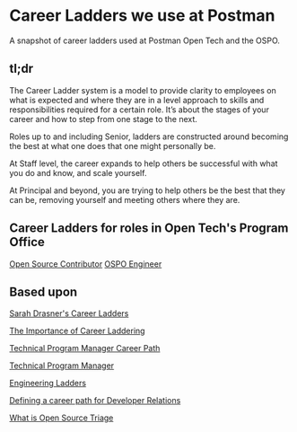 # Career Ladders we use at Postman
A snapshot of career ladders used at Postman Open Tech and the OSPO.

## tl;dr

The Career Ladder system is a model to provide clarity to employees on what is expected and where they are in a level approach to skills and responsibilities required for a certain role. It’s about the stages of your career and how to step from one stage to the next. 

Roles up to and including Senior, ladders are constructed around becoming the best at what one does that one might personally be.

At Staff level, the career expands to help others be successful with what you do and know, and scale yourself.

At Principal and beyond, you are trying to help others be the best that they can be, removing yourself and meeting others where they are.

## Career Ladders for roles in Open Tech's Program Office
[Open Source Contributor](./career-ladder-for-open-source-contributors.md)
[OSPO Engineer](./career-ladder-for-ospo-engineer.md)

## Based upon 
[Sarah Drasner's Career Ladders](https://career-ladders.dev/)

[The Importance of Career Laddering](https://css-tricks.com/the-importance-of-career-laddering/)

[Technical Program Manager Career Path](https://www.mariogerard.com/technical-program-manager-career-path/)

[Technical Program Manager](https://www.linkedin.com/pulse/technical-program-manager-vraj-shroff/)

[Engineering Ladders](http://www.engineeringladders.com/)

[Defining a career path for Developer Relations](https://slack.engineering/defining-a-career-path-for-developer-relations/)

[What is Open Source Triage](https://osiolabs.com/blog/what-is-open-source-triage)
